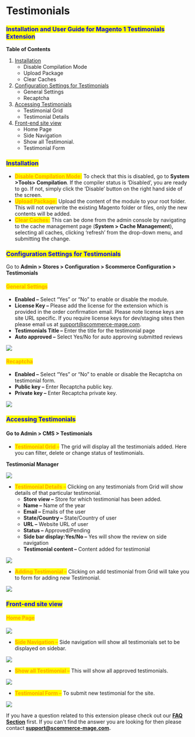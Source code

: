 # Testimonials

### <mark style="color:blue;">Installation and User Guide for Magento 1 Testimonials Extension</mark>

**Table of Contents**

1. [Installation ](testimonials.md#\_bookmark0)
   * Disable Compilation Mode&#x20;
   * Upload Package&#x20;
   * Clear Caches&#x20;
2. [Configuration Settings for Testimonials ](testimonials.md#\_bookmark4)
   * General Settings&#x20;
   * Recaptcha&#x20;
3. [Accessing Testimonials ](testimonials.md#\_bookmark7)
   * Testimonial Grid&#x20;
   * Testimonial Details
4. [Front-end site view ](testimonials.md#\_bookmark10)
   * Home Page&#x20;
   * Side Navigation&#x20;
   * Show all Testimonial.&#x20;
   * Testimonial Form&#x20;

### <mark style="color:blue;">Installation</mark> <a href="#bookmark0" id="bookmark0"></a>

* <mark style="color:orange;">**Disable Compilation Mode:**</mark> To check that this is disabled, go to **System >Tools> Compilation**. If the compiler status is ‘Disabled’, you are ready to go. If not, simply click the ‘Disable’ button on the right hand side of the screen.
* <mark style="color:orange;">**Upload Package:**</mark> Upload the content of the module to your root folder. This will not overwrite the existing Magento folder or files, only the new contents will be added.
* <mark style="color:orange;">**Clear Caches:**</mark> This can be done from the admin console by navigating to the cache management page (**System > Cache Management**), selecting all caches, clicking ‘refresh’ from the drop-down menu, and submitting the change.

### <mark style="color:blue;">Configuration Settings for Testimonials</mark> <a href="#bookmark4" id="bookmark4"></a>

Go to **Admin > Stores > Configuration > Scommerce Configuration > Testimonials**

#### <mark style="color:orange;">General Settings</mark> <a href="#bookmark5" id="bookmark5"></a>

* **Enabled –** Select “Yes” or “No” to enable or disable the module.
* **License Key –** Please add the license for the extension which is provided in the order confirmation email. Please note license keys are site URL specific. If you require license keys for dev/staging sites then please email us at [support@scommerce-mage.com](mailto:support@scommerce-mage.com).
* **Testimonials Title –** Enter the title for the testimonial page
* **Auto approved –** Select Yes/No for auto approving submitted reviews

![](../../.gitbook/assets/m1testimonials\_general.jpg)

#### <mark style="color:orange;">Recaptcha</mark> <a href="#bookmark6" id="bookmark6"></a>

* **Enabled –** Select “Yes” or “No” to enable or disable the Recaptcha on testimonial form.
* **Public key –** Enter Recaptcha public key.
* **Private key –** Enter Recaptcha private key.

![](../../.gitbook/assets/m1testimonials\_recaptcha.jpg)

### <mark style="color:blue;">Accessing Testimonials</mark> <a href="#bookmark7" id="bookmark7"></a>

#### Go to Admin > CMS > Testimonials

* <mark style="color:orange;">**Testimonial Grid –**</mark> The grid will display all the testimonials added. Here you can filter, delete or change status of testimonials.

**Testimonial Manager**

![](<../../.gitbook/assets/3 (5)>)

* <mark style="color:orange;">**Testimonial Details –**</mark> Clicking on any testimonials from Grid will show details of that particular testimonial.
  * **Store view –** Store for which testimonial has been added.
  * **Name –** Name of the year
  * **Email –** Emails of the user
  * **State/Country –** State/Country of user
  * **URL –** Website URL of user
  * **Status –** Approved/Pending
  * **Side bar display:Yes/No –** Yes will show the review on side navigation
  * **Testimonial content –** Content added for testimonial

![](<../../.gitbook/assets/4 (9)>)

* <mark style="color:orange;">**Adding Testimonial –**</mark> Clicking on add testimonial from Grid will take you to form for adding new Testimonial.

![](../../.gitbook/assets/5)

### <mark style="color:blue;">Front-end site view</mark> <a href="#bookmark10" id="bookmark10"></a>

#### <mark style="color:orange;">Home Page</mark> <a href="#bookmark11" id="bookmark11"></a>

![](<../../.gitbook/assets/6 (4)>)

* <mark style="color:orange;">**Side Navigation –**</mark> Side navigation will show all testimonials set to be displayed on sidebar.

![](<../../.gitbook/assets/7 (47)>)

* <mark style="color:orange;">**Show all Testimonial –**</mark> This will show all approved testimonials.

![](<../../.gitbook/assets/8 (39)>)

* <mark style="color:orange;">**Testimonial Form –**</mark> To submit new testimonial for the site.

![](<../../.gitbook/assets/9 (39)>)

If you have a question related to this extension please check out our [**FAQ Section**](https://www.scommerce-mage.com/magento-testimonials.html#faq) first. If you can't find the answer you are looking for then please contact [**support@scommerce-mage.com**](mailto:core@scommerce-mage.com)**.**
